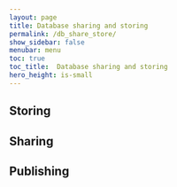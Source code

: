 ```yaml
---
layout: page
title: Database sharing and storing
permalink: /db_share_store/
show_sidebar: false
menubar: menu
toc: true
toc_title:  Database sharing and storing
hero_height: is-small
---
```


## Storing

## Sharing

## Publishing